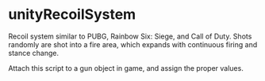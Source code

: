 # unityRecoilSystem

Recoil system similar to PUBG, Rainbow Six: Siege, and Call of Duty. Shots randomly are shot into a fire area, which expands with
continuous firing and stance change. 

Attach this script to a gun object in game, and assign the proper values.
